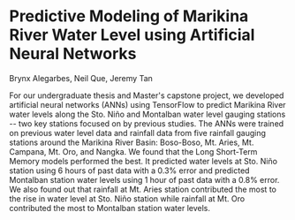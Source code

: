 # Predictive Modeling of Marikina River Water Level using Artificial Neural Networks
Brynx Alegarbes, Neil Que, Jeremy Tan

For our undergraduate thesis and Master's capstone project, we developed artificial neural networks (ANNs) using TensorFlow to predict Marikina River water levels along the Sto. Niño and Montalban water level gauging stations -- two key stations focused on by previous studies. The ANNs were trained on previous water level data and rainfall data from five rainfall gauging stations around the Marikina River Basin: Boso-Boso, Mt. Aries, Mt. Campana, Mt. Oro, and Nangka. We found that the Long Short-Term Memory models performed the best. It predicted water levels at Sto. Niño station using 6 hours of past data with a 0.3% error and predicted Montalban station water levels using 1 hour of past data with a 0.8% error. We also found out that rainfall at Mt. Aries station contributed the most to the rise in water level at Sto. Niño station while rainfall at Mt. Oro contributed the most to Montalban station water levels.
